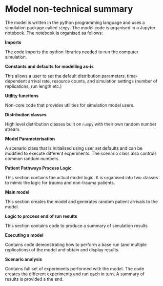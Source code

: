 # Model non-technical summary

The model is written in the python programming language and uses a simulation package called `simpy`.  The model code is organised in a Jupyter notebook.  The notebook is organised as follows:

**Imports**

The code imports the python libraries needed to run the computer simulation.

**Constants and defaults for modelling as-is**

This allows a user to set the default distribution parameters, time-dependent arrival rate, resource counts, and simulation settings (number of replications, run length etc.)

**Utility functions**

Non-core code that provides utilities for simulation model users.

**Distribution classes**

High level distribution classes built on `numpy` with their own random number stream.

**Model Parameterisation**

A scenario class that is initialised using user set defaults and can be modified to execute different experiments.  The scenario class also controls common random numbers.

**Patient Pathways Process Logic**

This section contains the actual model logic.  It is organised into two classes to mimic the logic for trauma and non-trauma patients.

**Main model**

This section creates the model and generates random patient arrivals to the model.

**Logic to process end of run results**

This section contains code to produce a summary of simulation results 

**Executing a model**

Contains code demonstrating how to perform a base run (and multiple replications) of the model and obtain and display results. 

**Scenario analysis**

Contains full set of experiments performed with the model.  The code creates the different experiments and run each in turn.  A summary of results is provided a the end.